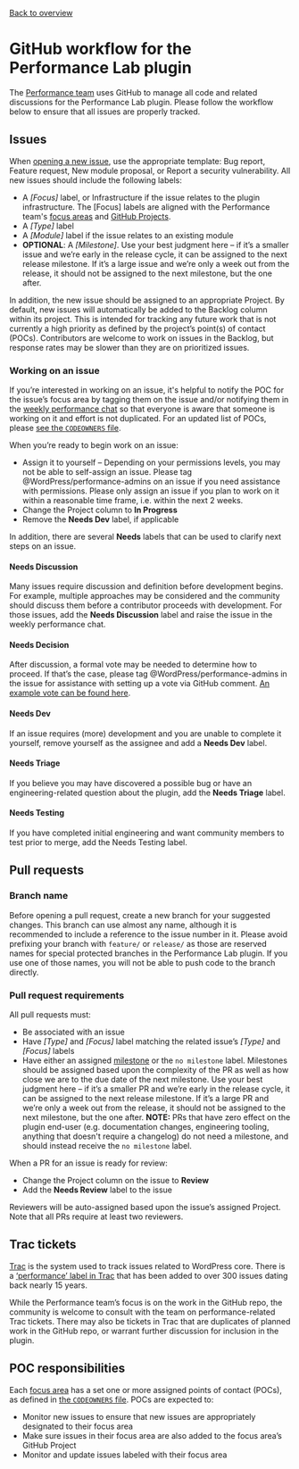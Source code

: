 [Back to overview](./README.md)

# GitHub workflow for the Performance Lab plugin

The [Performance team](https://make.wordpress.org/core/2021/10/12/proposal-for-a-performance-team/) uses GitHub to manage all code and related discussions for the Performance Lab plugin. Please follow the workflow below to ensure that all issues are properly tracked.

## Issues
When [opening a new issue](https://github.com/WordPress/performance/issues/new/choose), use the appropriate template: Bug report, Feature request, New module proposal, or Report a security vulnerability. All new issues should include the following labels:

- A _[Focus]_ label, or Infrastructure if the issue relates to the plugin infrastructure. The [Focus] labels are aligned with the Performance team's [focus areas](https://docs.google.com/spreadsheets/d/16N5oZ9wE6AkiqMz7b_707eh24vvpjMwsEG67XFAbxy8/edit#gid=0) and [GitHub Projects](https://github.com/WordPress/performance/projects).
- A _[Type]_ label
- A _[Module]_ label if the issue relates to an existing module
- **OPTIONAL**: A _[Milestone]_. Use your best judgment here – if it’s a smaller issue and we’re early in the release cycle, it can be assigned to the next release milestone. If it’s a large issue and we’re only a week out from the release, it should not be assigned to the next milestone, but the one after.

In addition, the new issue should be assigned to an appropriate Project. By default, new issues will automatically be added to the Backlog column within its project. This is intended for tracking any future work that is not currently a high priority as defined by the project’s point(s) of contact (POCs). Contributors are welcome to work on issues in the Backlog, but response rates may be slower than they are on prioritized issues.

### Working on an issue
If you’re interested in working on an issue, it's helpful to  notify the POC for the issue’s focus area by tagging them on the issue and/or notifying them in the [weekly performance chat](https://make.wordpress.org/core/tag/performance/) so that everyone is aware that someone is working on it and effort is not duplicated. For an updated list of POCs, please [see the `CODEOWNERS` file](https://github.com/WordPress/performance/blob/trunk/.github/CODEOWNERS).

When you’re ready to begin work on an issue:
- Assign it to yourself – Depending on your permissions levels, you may not be able to self-assign an issue. Please tag @WordPress/performance-admins on an issue if you need assistance with permissions. Please only assign an issue if you plan to work on it within a reasonable time frame, i.e. within the next 2 weeks. 
- Change the Project column to **In Progress**
- Remove the **Needs Dev** label, if applicable

In addition, there are several **Needs** labels that can be used to clarify next steps on an issue.

#### Needs Discussion
Many issues require discussion and definition before development begins. For example, multiple approaches may be considered and the community should discuss them before a contributor proceeds with development. For those issues, add the **Needs Discussion** label and raise the issue in the weekly performance chat.

#### Needs Decision
After discussion, a formal vote may be needed to determine how to proceed. If that’s the case, please tag @WordPress/performance-admins in the issue for assistance with setting up a vote via GitHub comment. [An example vote can be found here](https://github.com/WordPress/performance/issues/92#issuecomment-1068215411).

#### Needs Dev
If an issue requires (more) development and you are unable to complete it yourself, remove yourself as the assignee and add a **Needs Dev** label.

#### Needs Triage
If you believe you may have discovered a possible bug or have an engineering-related question about the plugin, add the **Needs Triage** label.

#### Needs Testing
If you have completed initial engineering and want community members to test prior to merge, add the Needs Testing label.

## Pull requests

### Branch name

Before opening a pull request, create a new branch for your suggested changes. This branch can use almost any name, although it is recommended to include a reference to the issue number in it. Please avoid prefixing your branch with `feature/` or `release/` as those are reserved names for special protected branches in the Performance Lab plugin. If you use one of those names, you will not be able to push code to the branch directly.

### Pull request requirements

All pull requests must:

- Be associated with an issue
- Have _[Type]_ and _[Focus]_ label matching the related issue’s _[Type]_ and _[Focus]_ labels
- Have either an assigned [milestone](https://github.com/WordPress/performance/milestones) or the `no milestone` label. Milestones should be assigned based upon the complexity of the PR as well as how close we are to the due date of the next milestone. Use your best judgment here – if it’s a smaller PR and we’re early in the release cycle, it can be assigned to the next release milestone. If it’s a large PR and we’re only a week out from the release, it should not be assigned to the next milestone, but the one after. **NOTE:** PRs that have zero effect on the plugin end-user (e.g. documentation changes, engineering tooling, anything that doesn't require a changelog) do not need a milestone, and should instead receive the `no milestone` label.

When a PR for an issue is ready for review:
- Change the Project column on the issue to **Review**
- Add the **Needs Review** label to the issue

Reviewers will be auto-assigned based upon the issue’s assigned Project. Note that all PRs require at least two reviewers.

## Trac tickets
[Trac](https://core.trac.wordpress.org/) is the system used to track issues related to WordPress core. There is a [‘performance’ label in Trac](https://core.trac.wordpress.org/query?status=!closed&focuses=~performance) that has been added to over 300 issues dating back nearly 15 years. 

While the Performance team’s focus is on the work in the GitHub repo, the community is welcome to consult with the team on performance-related Trac tickets. There may also be tickets in Trac that are duplicates of planned work in the GitHub repo, or warrant further discussion for inclusion in the plugin.

## POC responsibilities
Each [focus area](https://docs.google.com/spreadsheets/d/16N5oZ9wE6AkiqMz7b_707eh24vvpjMwsEG67XFAbxy8/edit#gid=0) has a set one or more assigned points of contact (POCs), as defined in [the `CODEOWNERS` file](https://github.com/WordPress/performance/blob/trunk/.github/CODEOWNERS). POCs are expected to:

- Monitor new issues to ensure that new issues are appropriately designated to their focus area
- Make sure issues in their focus area are also added to the focus area’s GitHub Project
- Monitor and update issues labeled with their focus area
